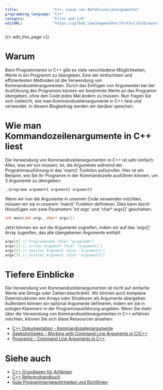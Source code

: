 ```yaml
---
title:                "C++: Lesen von Befehlszeilenargumenten"
programming_language: "C++"
category:             "Files and I/O"
editURL:              "https://github.com/dogweather/forkful/blob/master/content/de/cpp/reading-command-line-arguments.md"
---
```


{{< edit_this_page >}}

# Warum

Beim Programmieren in C++ gibt es viele verschiedene Möglichkeiten, Werte in ein Programm zu übergeben. Eine der einfachsten und effizientesten Methoden ist die Verwendung von Kommandozeilenargumenten. Durch das Einfügen von Argumenten bei der Ausführung des Programms können wir bestimmte Werte an das Programm übergeben, ohne den Code jedes Mal ändern zu müssen. Nun fragen Sie sich vielleicht, wie man Kommandozeilenargumente in C++ liest und verwendet. In diesem Blogbeitrag werden wir darüber sprechen.

# Wie man Kommandozeilenargumente in C++ liest

Die Verwendung von Kommandozeilenargumenten in C++ ist sehr einfach. Alles, was wir tun müssen, ist, die  Argumente während der Programmausführung in das 'main()' Funktion aufzurufen. Hier ist ein Beispiel, wie Sie Ihr Programm in der Kommandozeile ausführen können, um 3 Argumente zu übergeben:

```C++
./programm argument1 argument2 argument3
```

Wenn wir nun die Argumente in unserem Code verwenden möchten, müssen wir sie in unserem 'main()' Funktion definieren. Dies kann durch Hinzufügen von zwei Parametern 'int argc' und 'char* argv[]' geschehen:

```C++
int main(int argc, char* argv[])
```

Jetzt können wir auf die Argumente zugreifen, indem wir auf das 'argv[]' Array zugreifen, das alle übergebenen Argumente enthält.

```C++
argv[0] // Programmname (hier "programm")
argv[1] // erstes Argument (hier "argument1")
argv[2] // zweites Argument (hier "argument2")
argv[3] // drittes Argument (hier "argument3")
```

# Tiefere Einblicke

Die Verwendung von Kommandozeilenargumenten ist nicht auf einfache Werte wie Strings oder Zahlen beschränkt. Wir können auch komplexe Datenstrukturen wie Arrays oder Strukturen als Argumente übergeben. Außerdem können wir optional Argumente definieren, indem wir sie in eckigen Klammern in der Programmausführung angeben. Wenn Sie mehr über die Verwendung von Kommandozeilenargumenten in C++ erfahren möchten, können Sie sich diese Ressourcen ansehen:

- [C++ Dokumentation - Kommandozeilenargumente](https://docs.microsoft.com/en-us/cpp/cpp/main-function-command-line-args?view=msvc-160)
- [GeeksforGeeks - Working with Command Line Arguments in C/C++](https://www.geeksforgeeks.org/command-line-arguments-in-c-cpp/)
- [Programiz - Command Line Arguments in C++](https://www.programiz.com/cpp-programming/command-line-arguments)

# Siehe auch

- [C++ Grundlagen für Anfänger](https://www.learn-c.org/)
- [C++ Referenzhandbuch](https://en.cppreference.com/w/)
- [Gute Programmiergewohnheiten und Richtlinien](https://www.freecodecamp.org/news/the-good-programmer-checklist-3f0584075ba2/)